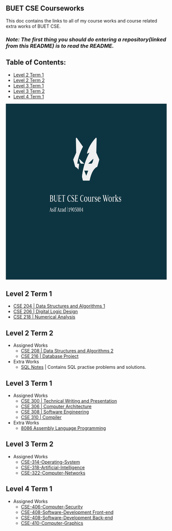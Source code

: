 ## BUET CSE Courseworks
This doc contains the links to all of my course works and course related extra works of BUET CSE.

### *_Note:  The first thing you should do entering a repository(linked from this README) is to read the README._*

## Table of Contents:
 - [Level 2 Term 1](#level-2-term-1)
 - [Level 2 Term 2](#level-2-term-2)
 - [Level 3 Term 1](#level-3-term-1)
 - [Level 3 Term 2](#level-3-term-2)
 - [Level 4 Term 1](#level-4-term-1)

<img src="/assets/banner.jpg" height="550px" width="800px">

## Level 2 Term 1
- [CSE 204 | Data Structures and Algorithms 1](https://github.com/BRAINIAC2677/CSE-204-Data-Structures-and-Algorithms-1)
- [CSE 206 | Digital Logic Design](https://github.com/BRAINIAC2677/CSE-206-Digital-Logic-Design)
- [CSE 218 | Numerical Analysis](https://github.com/BRAINIAC2677/CSE-218-Numerical-Analysis)

## Level 2 Term 2
- Assigned Works
    - [CSE 208 | Data Structures and Algorithms 2](https://github.com/BRAINIAC2677/CSE-208-Data-Structures-And-Algorithms-2)
    - [CSE 216 | Database Project](https://github.com/BRAINIAC2677/CSE216-bookworms-backend)
- Extra Works
    - [SQL Notes](https://github.com/BRAINIAC2677/SQL-Notes) | Contains SQL practise problems and solutions.

## Level 3 Term 1
- Assigned Works
    - [CSE 300 | Technical Writing and Presentation](https://github.com/BRAINIAC2677/CSE300-Technical-Writing-and-Presentation)
    - [CSE 306 | Computer Architecture](https://github.com/BRAINIAC2677/CSE-306-Computer-Architecture)
    - [CSE 308 | Software Engineering](https://github.com/BRAINIAC2677/CSE308-Software-Engineering)
    - [CSE 310 | Compiler](https://github.com/BRAINIAC2677/CSE310-Compiler)
- Extra Works
    - [8086 Assembly Language Programming](https://github.com/BRAINIAC2677/8086-Assembly-Language-Programming)

## Level 3 Term 2
- Assigned Works
    - [CSE-314-Operating-System](https://github.com/BRAINIAC2677/CSE-314-Operating-System)
    - [CSE-318-Artificial-Intelligence](https://github.com/BRAINIAC2677/CSE-318-Artificial-Intelligence)
    - [CSE-322-Computer-Networks](https://github.com/BRAINIAC2677/CSE-322-Computer-Networks)

## Level 4 Term 1
- Assigned Works
    - [CSE-406-Computer-Security](https://github.com/BRAINIAC2677/CSE-406-Computer-Security)
    - [CSE-408-Software-Development Front-end](https://github.com/BRAINIAC2677/taskflow)
    - [CSE-408-Software-Development Back-end](https://github.com/BRAINIAC2677/taskflow-express-api)
    - [CSE-410-Computer-Graphics](https://github.com/BRAINIAC2677/CSE-410-Computer-Graphics)